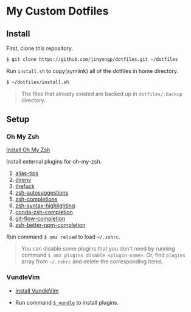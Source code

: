 # My Custom Dotfiles

## Install

First, clone this repository.

```sh
$ git clone https://github.com/jinyongp/dotfiles.git ~/dotfiles
```

Run `install.sh` to copy(symlink) all of the dotfiles in home directory.

```sh
$ ~/dotfiles/install.sh
```

>The files that already existed are backed up in `dotfiles/.backup` directory.

## Setup

### Oh My Zsh

[Install Oh My Zsh](https://ohmyz.sh/#install)

Install external plugins for oh-my-zsh.


   1. [alias-tips](https://github.com/djui/alias-tips#oh-my-zsh)
   2. [direnv](https://github.com/direnv/direnv/blob/master/docs/installation.md#installation)
   3. [thefuck](https://github.com/nvbn/thefuck#installation)
   4. [zsh-autosuggestions](https://github.com/zsh-users/zsh-autosuggestions/blob/master/INSTALL.md#oh-my-zsh)
   5. [zsh-completions](https://github.com/zsh-users/zsh-completions#oh-my-zsh)
   6. [zsh-syntax-highlighting](https://github.com/zsh-users/zsh-syntax-highlighting/blob/master/INSTALL.md#oh-my-zsh)
   7. [conda-zsh-completion](https://github.com/esc/conda-zsh-completion/blob/382d840f7ad053b3b2ccf0b1f52b26bdabaf66b3/_conda#L24)
   8. [git-flow-completion](https://github.com/bobthecow/git-flow-completion#installation-for-zsh)
   9. [zsh-better-npm-completion](https://github.com/lukechilds/zsh-better-npm-completion#as-an-oh-my-zsh-custom-plugin)

Run command `$ omz reload` to load `~/.zshrc`.

>You can disable some plugins that you don't need by running command `$ omz plugins disable <plugin-name>`.
>Or, find `plugins` array from `~/.zshrc` and delete the corresponding items.

### VundleVim

- [Install VundleVim](https://github.com/VundleVim/Vundle.vim#quick-start)

- Run command [`$ vundle`](https://github.com/ohmyzsh/ohmyzsh/tree/master/plugins/vundle) to install plugins.
